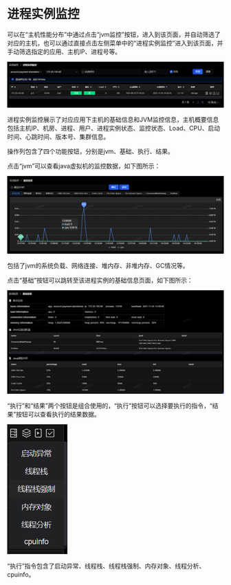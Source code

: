 # 进程实例监控

可以在“主机性能分布”中通过点击“jvm监控”按钮，进入到该页面，并自动筛选了对应的主机，也可以通过直接点击左侧菜单中的“进程实例监控”进入到该页面，并手动筛选指定的应用、主机IP、进程号等。

![](../../image/Operation-Guide/App-Monitor/Instance-Monitoring1.png)
 
进程实例监控展示了对应应用下主机的基础信息和JVM监控信息，主机概要信息包括主机IP、机房、进程、用户、进程实例状态、监控状态、Load、CPU、启动时间、心跳时间、版本号、集群信息。

操作列包含了四个功能按钮，分别是jvm、基础、执行、结果。

点击“jvm”可以查看java虚拟机的监控数据，如下图所示：

![](../../image/Operation-Guide/App-Monitor/Instance-Monitoring2.png)
 
包括了jvm的系统负载、网络连接、堆内存、非堆内存、GC情况等。

点击“基础”按钮可以跳转至该进程实例的基础信息页面，如下图所示：

![](../../image/Operation-Guide/App-Monitor/Instance-Monitoring3.png)
 
“执行”和“结果”两个按钮是组合使用的，“执行”按钮可以选择要执行的指令，“结果”按钮可以查看执行的结果数据。

![](../../image/Operation-Guide/App-Monitor/Instance-Monitoring4.png)
 
“执行”指令包含了启动异常、线程栈、线程栈强制、内存对象、线程分析、cpuinfo。
